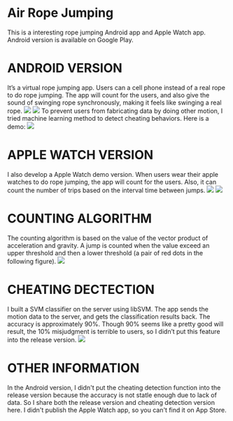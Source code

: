 # Air Rope Jumping
This is a interesting rope jumping Android app and Apple Watch app. Android version is available on Google Play.

# ANDROID VERSION
It’s a virtual rope jumping app. Users can a cell phone instead of a real rope to do rope jumping. The app will count for the users, and also give the sound of swinging rope synchronously, making it feels like swinging a real rope.
![](http://www.yejunli.com/wp-content/uploads/AirRopeJumping1-207x350.jpg)
[![](http://www.yejunli.com/wp-content/uploads/fake_video1.jpg)](https://youtu.be/h9ufiHwGIJM)
To prevent users from fabricating data by doing other motion, I tried machine learning method to detect cheating behaviors. Here is a demo:
[![](http://www.yejunli.com/wp-content/uploads/fake_video2.jpg)](https://youtu.be/-qjNP9J90ns)

# APPLE WATCH VERSION
I also develop a Apple Watch demo version. When users wear their apple watches to do rope jumping, the app will count for the users. Also, it can count the number of trips based on the interval time between jumps.
![](http://www.yejunli.com/wp-content/uploads/AirRopeJumping2-351x350.jpg)
[![](http://www.yejunli.com/wp-content/uploads/fake_video3.jpg)](https://youtu.be/D6CmfsiBunc)

# COUNTING ALGORITHM
The counting algorithm is based on the value of the vector product of acceleration and gravity. A jump is counted when the value exceed an upper threshold and then a lower threshold (a pair of red dots in the following figure).
![](http://www.yejunli.com/wp-content/uploads/AirRopeJumping4-624x350.png)

# CHEATING DECTECTION
I built a SVM classifier on the server using libSVM. The app sends the motion data to the server, and gets the classification results back. The accuracy is approximately 90%. Though 90% seems like a pretty good will result, the 10% misjudgment is terrible to users, so I didn’t put this feature into the release version.
![](http://www.yejunli.com/wp-content/uploads/AirRopeJumping3-768x453.png)

# OTHER INFORMATION
In the Android version, I didn't put the cheating detection function into the release version because the accuracy is not statle enough due to lack of data. So I share both the release version and cheating detection version here. 
I didn't publish the Apple Watch app, so you can't find it on App Store.
